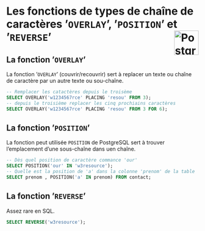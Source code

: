 # Les fonctions de types de chaîne de caractères ’`OVERLAY`’, ’`POSITION`’ et ’`REVERSE`’ <a href="../../"> <img src="https://upload.wikimedia.org/wikipedia/commons/2/29/Postgresql_elephant.svg" alt="PostgreSQL" title="PostgreSQL" align="right" height="64px"> </a>
## **La fonction ’`OVERLAY`’**
La fonction ’`OVERLAY`’ (couvrir/recouvrir) sert à replacer un texte ou chaîne de caractère par un autre texte ou sou-chaîne.
```sql
-- Remplacer les catactères depuis le troisème
SELECT OVERLAY('w1234567rce' PLACING 'resou' FROM 3);
-- depuis le troisième replacer les cinq prochiains caractères
SELECT OVERLAY('w1234567rce' PLACING 'resou' FROM 3 FOR 6);
```
## **La fonction ’`POSITION`’**
La fonction peut utilisée `POSITION` de PostgreSQL sert à trouver l’emplacement d’une sous-chaîne dans uen chaîne.
```sql
-- Dès quel position de caractère commance 'our'
SELECT POSITION('our' IN 'w3resource');
-- Quelle est la position de 'a' dans la colonne 'prenom' de la table 'contact'
SELECT prenom , POSITION('a' IN prenom) FROM contact;
```
## **La fonction ’`REVERSE`’**
Assez rare en SQL.
```sql
SELECT REVERSE('w3resource');
```